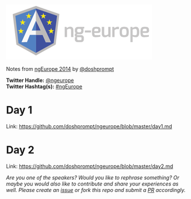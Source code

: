 ![ngEurope 2014](https://raw.githubusercontent.com/doshprompt/ngeurope/master/ng-europe-horizontal-on-black.png)

Notes from [ngEurope 2014](http://ngeurope.org/) by [@doshprompt](http://twitter.com/doshprompt)  

**Twitter Handle:** [@ngeurope](https://twitter.com/ngeurope)  
**Twitter Hashtag(s):** [#ngEurope](https://twitter.com/hashtag/ngeurope?src=hash)  

# Day 1

Link: https://github.com/doshprompt/ngeurope/blob/master/day1.md

# Day 2

Link: https://github.com/doshprompt/ngeurope/blob/master/day2.md

_Are you one of the speakers? Would you like to rephrase something? Or maybe you would also like to contribute and share your experiences as well. Please create an [issue](https://github.com/doshprompt/ngeurope/issues) or fork this repo and submit a [PR](https://github.com/doshprompt/ngeurope/pulls) accordingly._
